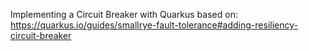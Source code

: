 Implementing a Circuit Breaker with Quarkus based on: https://quarkus.io/guides/smallrye-fault-tolerance#adding-resiliency-circuit-breaker
